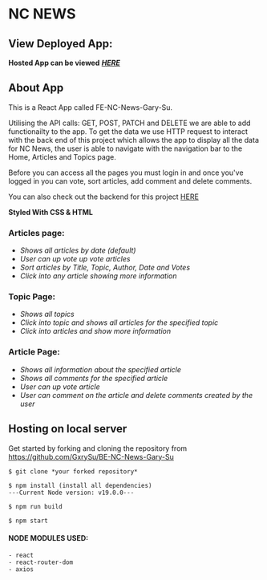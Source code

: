 # NC NEWS

## View Deployed App:

**Hosted App can be viewed** **_[HERE](https://fe-nc-news-gary-80yfrpoiy-gxrysu.vercel.app/)_**

## About App

This is a React App called FE-NC-News-Gary-Su.

Utilising the API calls: GET, POST, PATCH and DELETE we are able to add functionailty to the app.
To get the data we use HTTP request to interact with the back end of this project which allows the app to display all the data for NC News, the user is able to navigate with the navigation bar to the Home, Articles and Topics page.

Before you can access all the pages you must login in and once you've logged in you can vote, sort articles, add comment and delete comments.

You can also check out the backend for this project [HERE](https://github.com/GxrySu/BE-NC-News-Gary-Su)

**Styled With CSS & HTML**

### Articles page:

- _Shows all articles by date (default)_
- _User can up vote up vote articles_
- _Sort articles by Title, Topic, Author, Date and Votes_
- _Click into any article showing more information_

### Topic Page:

- _Shows all topics_
- _Click into topic and shows all articles for the specified topic_
- _Click into articles and show more information_

### Article Page:

- _Shows all information about the specified article_
- _Shows all comments for the specified article_
- _User can up vote article_
- _User can comment on the article and delete comments created by the user_

## Hosting on local server

Get started by forking and cloning the repository from https://github.com/GxrySu/BE-NC-News-Gary-Su

    $ git clone *your forked repository*

    $ npm install (install all dependencies)
    ---Current Node version: v19.0.0---

    $ npm run build

    $ npm start

#### NODE MODULES USED:

    - react
    - react-router-dom
    - axios